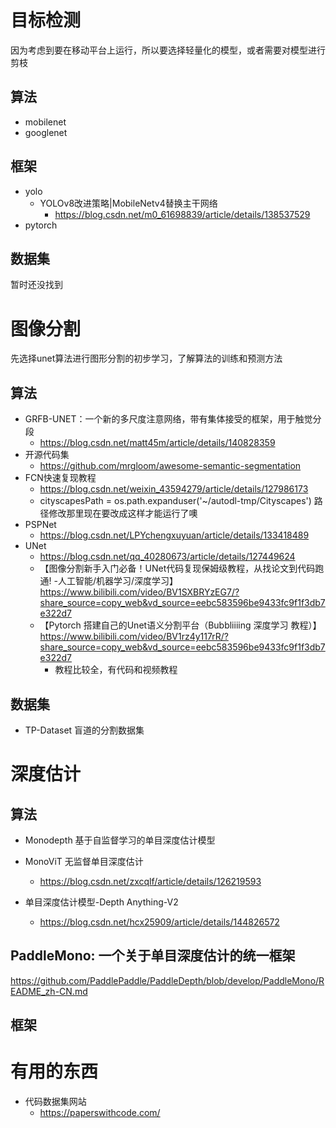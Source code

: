 # 目标检测

因为考虑到要在移动平台上运行，所以要选择轻量化的模型，或者需要对模型进行剪枝

## 算法

- mobilenet
- googlenet

## 框架

- yolo
  - YOLOv8改进策略|MobileNetv4替换主干网络
    - https://blog.csdn.net/m0_61698839/article/details/138537529
- pytorch

## 数据集

暂时还没找到

# 图像分割

先选择unet算法进行图形分割的初步学习，了解算法的训练和预测方法

## 算法

- GRFB-UNET：一个新的多尺度注意网络，带有集体接受的框架，用于触觉分段
  - https://blog.csdn.net/matt45m/article/details/140828359
- 开源代码集
  - https://github.com/mrgloom/awesome-semantic-segmentation
- FCN快速复现教程
  - https://blog.csdn.net/weixin_43594279/article/details/127986173
  - cityscapesPath = os.path.expanduser('~/autodl-tmp/Cityscapes') 路径修改那里现在要改成这样才能运行了噢
- PSPNet
  - https://blog.csdn.net/LPYchengxuyuan/article/details/133418489
- UNet
  - https://blog.csdn.net/qq_40280673/article/details/127449624
  - 【图像分割新手入门必备！UNet代码复现保姆级教程，从找论文到代码跑通! -人工智能/机器学习/深度学习】 https://www.bilibili.com/video/BV1SXBRYzEG7/?share_source=copy_web&vd_source=eebc583596be9433fc9f1f3db7e322d7
  - 【Pytorch 搭建自己的Unet语义分割平台（Bubbliiiing 深度学习 教程）】 https://www.bilibili.com/video/BV1rz4y117rR/?share_source=copy_web&vd_source=eebc583596be9433fc9f1f3db7e322d7
    - 教程比较全，有代码和视频教程

## 数据集

- TP-Dataset 盲道的分割数据集



# 深度估计

## 算法

- Monodepth 基于自监督学习的单目深度估计模型

- MonoViT 无监督单目深度估计
  - https://blog.csdn.net/zxcqlf/article/details/126219593
- 单目深度估计模型-Depth Anything-V2
  - https://blog.csdn.net/hcx25909/article/details/144826572

## PaddleMono: 一个关于单目深度估计的统一框架

https://github.com/PaddlePaddle/PaddleDepth/blob/develop/PaddleMono/README_zh-CN.md

## 框架



# 有用的东西

- 代码数据集网站
  - https://paperswithcode.com/